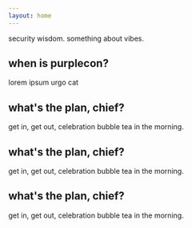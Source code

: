 ```yaml
---
layout: home
---
```


<section class="mid">
  <p>security wisdom. something about vibes.</p>
</section>

<section>
  <main>
    <article>
      <p-books></p-books>
      <h2>when is purplecon?</h2>
      <div class="content">
        <p>lorem ipsum urgo cat</p>
      </div>
    </article>
    <article>
      <p-books></p-books>
      <h2>what's the plan, chief?</h2>
      <div class="content">
        <p>get in, get out, celebration bubble tea in the morning.</p>
      </div>
    </article>
    <article>
      <p-books></p-books>
      <h2>what's the plan, chief?</h2>
      <div class="content">
        <p>get in, get out, celebration bubble tea in the morning.</p>
      </div>
    </article>
    <article>
      <p-books></p-books>
      <h2>what's the plan, chief?</h2>
      <div class="content">
        <p>get in, get out, celebration bubble tea in the morning.</p>
      </div>
    </article>
  </main>
</section>

<section class="ml">
  <div class="ml-embedded" data-form="cMpgpW"></div>
</section>
